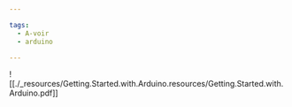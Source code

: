 ```yaml
---

tags: 
  - A-voir
  - arduino

---
```

![[./_resources/Getting.Started.with.Arduino.resources/Getting.Started.with.Arduino.pdf]]
